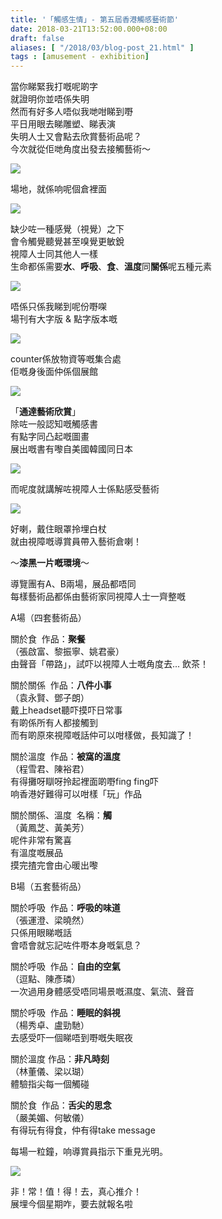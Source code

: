 ```yaml
---
title: '「觸感生情」- 第五屆香港觸感藝術節'
date: 2018-03-21T13:52:00.000+08:00
draft: false
aliases: [ "/2018/03/blog-post_21.html" ]
tags : [amusement - exhibition]
---
```


當你睇緊我打嘅呢啲字  
就證明你並唔係失明  
然而有好多人唔似我哋咁睇到嘢  
平日用眼去睇雕塑、睇表演  
失明人士又會點去欣賞藝術品呢？  
今次就從佢哋角度出發去接觸藝術～  

[![](https://c1.staticflickr.com/1/794/40879204481_5cbc9f3f9c_z.jpg)](https://c1.staticflickr.com/1/794/40879204481_5cbc9f3f9c_z.jpg)

場地，就係响呢個倉裡面  

[![](https://c1.staticflickr.com/1/792/39985589115_b8cdcf4e44_z.jpg)](https://c1.staticflickr.com/1/792/39985589115_b8cdcf4e44_z.jpg)

缺少咗一種感覺（視覺）之下  
會令觸覺聽覺甚至嗅覺更敏銳  
視障人士同其他人一樣  
生命都係需要**水**、**呼吸**、**食**、**溫度**同**關係**呢五種元素  

[![](https://c1.staticflickr.com/1/800/39985588145_71de421b27_z.jpg)](https://c1.staticflickr.com/1/800/39985588145_71de421b27_z.jpg)

唔係只係我睇到呢份嘢㗎  
場刊有大字版 & 點字版本嘅  

[![](https://c1.staticflickr.com/1/818/39985587715_a70a7336b6_z.jpg)](https://c1.staticflickr.com/1/818/39985587715_a70a7336b6_z.jpg)

counter係放物資等嘅集合處  
佢嘅身後面仲係個展館  

[![](https://c1.staticflickr.com/1/783/40171257624_2b0eac7115_z.jpg)](https://c1.staticflickr.com/1/783/40171257624_2b0eac7115_z.jpg)

「**通達藝術欣賞**」  
除咗一般認知嘅觸感書  
有點字同凸起嘅圖畫  
展出嘅書有嚟自美國韓國同日本  

[![](https://c1.staticflickr.com/5/4783/39069670370_76f54ee34f_z.jpg)](https://c1.staticflickr.com/5/4783/39069670370_76f54ee34f_z.jpg)

而呢度就講解咗視障人士係點感受藝術  

[![](https://c1.staticflickr.com/5/4774/40879204101_1c2c85d0a4_z.jpg)](https://c1.staticflickr.com/5/4774/40879204101_1c2c85d0a4_z.jpg)

好喇，戴住眼罩拎埋白杖  
就由視障嘅導賞員帶入藝術倉喇！  
  
～**漆黑一片嘅環境**～  
  
導覽團有A、B兩場，展品都唔同  
每樣藝術品都係由藝術家同視障人士一齊整嘅  
  
A場（四套藝術品）  
  
關於食  作品：**聚餐**    
（張啟富、黎振寧、姚君豪）  
由聲音「帶路」，試吓以視障人士嘅角度去... 飲茶！  
  
關於關係  作品：**八件小事**  
（袁永賢、鄧子朗）  
戴上headset聽吓摸吓日常事  
有啲係所有人都接觸到  
而有啲原來視障嘅話仲可以咁樣做，長知識了！  
  
關於溫度  作品：**被窩的溫度**  
（程雪君、陳裕君）  
有得攤呀瞓呀拎起裡面啲嘢fing fing吓  
响香港好難得可以咁樣「玩」作品  
  
關於關係、溫度  名稱：**觸**  
（黃鳳芝、黃美芳）  
呢件非常有驚喜  
有溫度嘅展品  
摸完揸完會由心暖出嚟  
  
B場（五套藝術品）  
  
關於呼吸  作品：**呼吸的味道**  
（張運澄、梁曉然）  
只係用眼睇嘅話  
會唔會就忘記咗件嘢本身嘅氣息？  
  
關於呼吸  作品：**自由的空氣**  
（逗點、陳彥璘）  
一次過用身體感受唔同場景嘅濕度、氣流、聲音  
  
關於呼吸  作品：**睡眠的斜視**  
（楊秀卓、盧勁馳）  
去感受吓一個睇唔到嘢嘅失眠夜  
  
關於溫度 作品：**非凡時刻**  
（林董儀、梁以瑚）  
體驗指尖每一個觸碰  
  
關於食  作品：**舌尖的思念**  
（嚴美媚、何敏儀）  
有得玩有得食，仲有得take message  
  
每場一粒鐘，响導賞員指示下重見光明。  
  

[![](https://c1.staticflickr.com/1/810/40837714272_98715a22b6_z.jpg)](https://c1.staticflickr.com/1/810/40837714272_98715a22b6_z.jpg)

非！常！值！得！去，真心推介！  
展埋今個星期咋，要去就報名啦